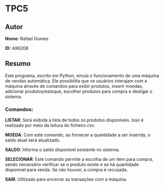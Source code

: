 # TPC5

## Autor

**Nome:** Rafael Gomes

**ID:** A96208

## Resumo
Este programa, escrito em Python, emula o funcionamento de uma máquina de vendas automática. Ele possibilita que os usuários interajam com a máquina através de comandos para exibir produtos, inserir moedas, adicionar produtos/estoque, escolher produtos para compra e desligar o sistema.

### Comandos:
**LISTAR**: Será exibida a lista de todos os produtos disponíveis. Isso é realizado por meio da leitura do ficheiro *csv*.

**MOEDA**: Com este comando, ao fornecer a quantidade a ser inserida, o saldo atual será atualizado.

**SALDO**: Informa o saldo disponível existente no sistema.

**SELECIONAR**: Este comando permite a escolha de um item para compra, sendo necessário verificar se o produto existe e se há quantidade disponível para venda. Se não houver, a compra é recusada.

**SAIR**: Utilizado para encerrar as transações com a máquina.